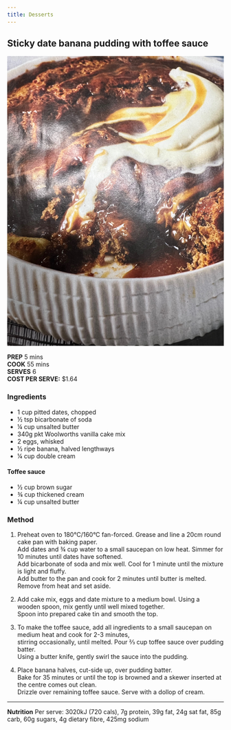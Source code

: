 ```yaml
---
title: Desserts
---
```


## Sticky date banana pudding with toffee sauce
![](Images/sticky-date.jpeg)

**PREP** 5 mins  
**COOK** 55 mins  
**SERVES** 6  
**COST PER SERVE:** $1.64

### Ingredients
- 1 cup pitted dates, chopped  
- ½ tsp bicarbonate of soda  
- ¼ cup unsalted butter  
- 340g pkt Woolworths vanilla cake mix  
- 2 eggs, whisked  
- ½ ripe banana, halved lengthways  
- ¼ cup double cream  

#### Toffee sauce
- ½ cup brown sugar  
- ¾ cup thickened cream  
- ¼ cup unsalted butter

### Method
1. Preheat oven to 180°C/160°C fan-forced. Grease and line a 20cm round cake pan with baking paper.  
   Add dates and ¾ cup water to a small saucepan on low heat. Simmer for 10 minutes until dates have softened.  
   Add bicarbonate of soda and mix well. Cool for 1 minute until the mixture is light and fluffy.  
   Add butter to the pan and cook for 2 minutes until butter is melted. Remove from heat and set aside.

2. Add cake mix, eggs and date mixture to a medium bowl. Using a wooden spoon, mix gently until well mixed together.  
   Spoon into prepared cake tin and smooth the top.

3. To make the toffee sauce, add all ingredients to a small saucepan on medium heat and cook for 2-3 minutes,  
   stirring occasionally, until melted. Pour ⅔ cup toffee sauce over pudding batter.  
   Using a butter knife, gently swirl the sauce into the pudding.

4. Place banana halves, cut-side up, over pudding batter.  
   Bake for 35 minutes or until the top is browned and a skewer inserted at the centre comes out clean.  
   Drizzle over remaining toffee sauce. Serve with a dollop of cream.

---

**Nutrition** Per serve: 3020kJ (720 cals), 7g protein, 39g fat, 24g sat fat, 85g carb, 60g sugars, 4g dietary fibre, 425mg sodium  